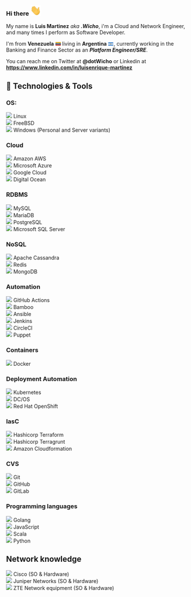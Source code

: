 ### Hi there <img src="https://github.com/dotWicho/dotWicho/blob/master/hi.gif" width="30px">

My name is **Luis Martinez** _aka_ **_.Wicho_**, i'm a Cloud and Network Engineer, and many times I perform as Software Developer.

I'm from **Venezuela** <img src="https://github.com/dotWicho/dotWicho/blob/master/ve.png" width="15px"> living in **Argentina** <img src="https://github.com/dotWicho/dotWicho/blob/master/ar.png" width="15px">, currently working in the Banking and Finance Sector as an _**Platform Engineer/SRE**_.
 
You can reach me on Twitter at **@dotWicho** or Linkedin at **https://www.linkedin.com/in/luisenrique-martinez**

## 🔧 Technologies & Tools
### OS:
<img src="https://simpleicons.org/icons/linux.svg" width="25px" style="color:blue;"> Linux
<br><img src="https://simpleicons.org/icons/freebsd.svg" width="25px"> FreeBSD
<br><img src="https://simpleicons.org/icons/windows.svg" width="25px"> Windows (Personal and Server variants)

### Cloud
<img src="https://simpleicons.org/icons/amazonaws.svg" width="25px"> Amazon AWS 
<br><img src="https://simpleicons.org/icons/microsoftazure.svg" width="25px"> Microsoft Azure 
<br><img src="https://simpleicons.org/icons/googlecloud.svg" width="25px"> Google Cloud 
<br><img src="https://simpleicons.org/icons/digitalocean.svg" width="25px"> Digital Ocean

### RDBMS
<img src="https://simpleicons.org/icons/mysql.svg" width="25px"> MySQL
<br><img src="https://simpleicons.org/icons/mariadb.svg" width="25px"> MariaDB
<br><img src="https://simpleicons.org/icons/postgresql.svg" width="25px"> PostgreSQL
<br><img src="https://simpleicons.org/icons/microsoftsqlserver.svg" width="25px"> Microsoft SQL Server

### NoSQL
<img src="https://simpleicons.org/icons/apachecassandra.svg" width="25px"> Apache Cassandra
<br><img src="https://simpleicons.org/icons/redis.svg" width="25px"> Redis
<br><img src="https://simpleicons.org/icons/mongodb.svg" width="25px"> MongoDB

### Automation
<img src="https://simpleicons.org/icons/githubactions.svg" width="25px"> GitHub Actions
<br><img src="https://simpleicons.org/icons/bamboo.svg" width="25px"> Bamboo
<br><img src="https://simpleicons.org/icons/ansible.svg" width="25px"> Ansible
<br><img src="https://simpleicons.org/icons/jenkins.svg" width="25px"> Jenkins
<br><img src="https://simpleicons.org/icons/circleci.svg" width="25px"> CircleCI
<br><img src="https://simpleicons.org/icons/puppet.svg" width="25px"> Puppet

### Containers
<img src="https://simpleicons.org/icons/docker.svg" width="25px"> Docker

### Deployment Automation
<img src="https://simpleicons.org/icons/kubernetes.svg" width="25px"> Kubernetes
<br><img src="https://dcos.io/assets/images/icons/mesosphere.svg" width="25px"> DC/OS
<br><img src="https://simpleicons.org/icons/redhatopenshift.svg" width="25px"> Red Hat OpenShift

### IasC
<img src="https://simpleicons.org/icons/terraform.svg" width="25px"> Hashicorp Terraform
<br><img src="https://simpleicons.org/icons/terraform.svg" width="25px"> Hashicorp Terragrunt
<br><img src="https://simpleicons.org/icons/amazonaws.svg" width="25px"> Amazon Cloudformation

### CVS
<img src="https://simpleicons.org/icons/git.svg" width="25px"> Git
<br><img src="https://simpleicons.org/icons/github.svg" width="25px"> GitHub
<br><img src="https://simpleicons.org/icons/gitlab.svg" width="25px"> GitLab

### Programming languages
<img src="https://simpleicons.org/icons/go.svg" width="25px"> Golang
<br><img src="https://simpleicons.org/icons/javascript.svg" width="25px"> JavaScript
<br><img src="https://simpleicons.org/icons/scala.svg" width="25px"> Scala
<br><img src="https://simpleicons.org/icons/python.svg" width="25px"> Python

## Network knowledge
<img src="https://simpleicons.org/icons/cisco.svg" width="30px"> Cisco (SO & Hardware)
<br><img src="https://www.juniper.net/assets/svg/jnpr-logo.svg" width="30px"> Juniper Networks (SO & Hardware)
<br><img src="https://res-www.zte.com.cn/mediares/zte/Global/logo/zte_logo_en.png" width="30px"> ZTE Network equipment (SO & Hardware)

<!-- **dotWicho/dotWicho** is a ✨ _special_ ✨ repository because its `README.md` (this file) appears on your GitHub profile.
<p align='center'>
<a href="https://"><img height="30" src="https://raw.githubusercontent.com/dotWicho/dotWicho/main/icon/dev.png"></a>&nbsp;&nbsp;
<a href="https://twitter.com/dotWicho"><img height="30" src="https://github.com/dotWicho/dotWicho/blob/main/icon/twitter.png?raw=true"></a>&nbsp;&nbsp;
<a href="https://www.linkedin.com/in//"><img height="30" src="https://github.com/dotWicho/dotWicho/blob/main/icon/linkedin.png?raw=true"></a>
</p>
-->
<!--
Here are some ideas to get you started:

- 🔭 I’m currently working on ...
- 🌱 I’m currently learning ...
- 👯 I’m looking to collaborate on ...
- 🤔 I’m looking for help with ...
- 💬 Ask me about ...
- 📫 How to reach me: ...
- 😄 Pronouns: ...
- ⚡ Fun fact: ...
-->
